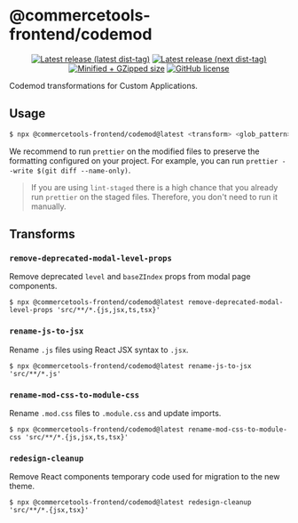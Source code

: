 # @commercetools-frontend/codemod

<p align="center">
  <a href="https://www.npmjs.com/package/@commercetools-frontend/codemod"><img src="https://badgen.net/npm/v/@commercetools-frontend/codemod" alt="Latest release (latest dist-tag)" /></a> <a href="https://www.npmjs.com/package/@commercetools-frontend/codemod"><img src="https://badgen.net/npm/v/@commercetools-frontend/codemod/next" alt="Latest release (next dist-tag)" /></a> <a href="https://bundlephobia.com/result?p=@commercetools-frontend/codemod"><img src="https://badgen.net/bundlephobia/minzip/@commercetools-frontend/codemod" alt="Minified + GZipped size" /></a> <a href="https://github.com/commercetools/merchant-center-application-kit/blob/main/LICENSE"><img src="https://badgen.net/github/license/commercetools/merchant-center-application-kit" alt="GitHub license" /></a>
</p>

Codemod transformations for Custom Applications.

## Usage

```bash
$ npx @commercetools-frontend/codemod@latest <transform> <glob_pattern>
```

We recommend to run `prettier` on the modified files to preserve the formatting configured on your project. For example, you can run `prettier --write $(git diff --name-only)`.

> If you are using `lint-staged` there is a high chance that you already run `prettier` on the staged files. Therefore, you don't need to run it manually.

## Transforms

### `remove-deprecated-modal-level-props`

Remove deprecated `level` and `baseZIndex` props from modal page components.

```
$ npx @commercetools-frontend/codemod@latest remove-deprecated-modal-level-props 'src/**/*.{js,jsx,ts,tsx}'
```

### `rename-js-to-jsx`

Rename `.js` files using React JSX syntax to `.jsx`.

```
$ npx @commercetools-frontend/codemod@latest rename-js-to-jsx 'src/**/*.js'
```

### `rename-mod-css-to-module-css`

Rename `.mod.css` files to `.module.css` and update imports.

```
$ npx @commercetools-frontend/codemod@latest rename-mod-css-to-module-css 'src/**/*.{js,jsx,ts,tsx}'
```

### `redesign-cleanup`

Remove React components temporary code used for migration to the new theme.

```
$ npx @commercetools-frontend/codemod@latest redesign-cleanup 'src/**/*.{jsx,tsx}'
```
